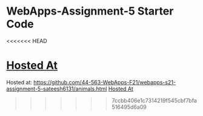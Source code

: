 # WebApps-Assignment-5 Starter Code

<<<<<<< HEAD

[Hosted At](https://44-563-webapps-f21.github.io/webapps-f21-assignment-6-sateesh6131/animals.html)
=======
Hosted at: https://github.com/44-563-WebApps-F21/webapps-s21-assignment-5-sateesh6131/animals.html 
[Hosted At](https://44-563-webapps-f21.github.io/webapps-s21-assignment-5-sateesh6131/Animals.html)

           
>>>>>>> 7ccbb406e1c7314219f545cbf7bfa516495d6a09
